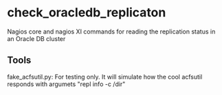 # check_oracledb_replicaton
Nagios core and nagios XI commands for reading the replication status in an Oracle DB cluster

## Tools

fake_acfsutil.py: For testing only. It will simulate how the cool acfsutil responds with argumets "repl info -c /dir"

